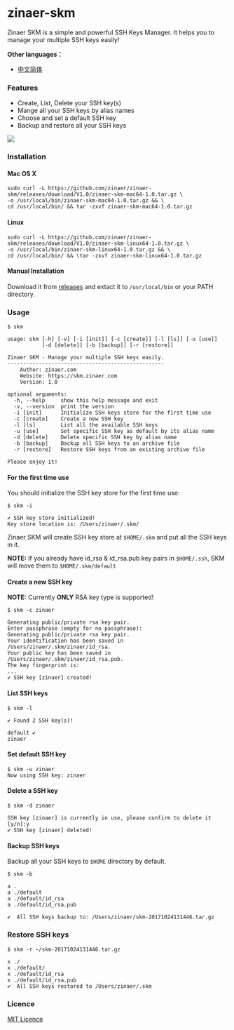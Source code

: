 # zinaer-skm

Zinaer SKM is a simple and powerful SSH Keys Manager. It helps you to manage your multiple SSH keys easily!

**Other languages：**

* [中文简体](https://github.com/zinaer/zinaer-skm/blob/master/README_ZH.md)

### Features

* Create, List, Delete your SSH key(s)
* Mange all your SSH keys by alias names
* Choose and set a default SSH key
* Backup and restore all your SSH keys

![](https://zinaer-file.b0.upaiyun.com/201710/zinaer_skm.gif)

### Installation

#### Mac OS X

```
sudo curl -L https://github.com/zinaer/zinaer-skm/releases/download/V1.0/zinaer-skm-mac64-1.0.tar.gz \
-o /usr/local/bin/zinaer-skm-mac64-1.0.tar.gz && \
cd /usr/local/bin/ && tar -zxvf zinaer-skm-mac64-1.0.tar.gz
``` 

#### Linux

```
sudo curl -L https://github.com/zinaer/zinaer-skm/releases/download/V1.0/zinaer-skm-linux64-1.0.tar.gz \
-o /usr/local/bin/zinaer-skm-linux64-1.0.tar.gz && \
cd /usr/local/bin/ && \tar -zxvf zinaer-skm-linux64-1.0.tar.gz
```

#### Manual Installation

Download it from [releases](https://github.com/zinaer/zinaer-skm/releases) and extact it to `/usr/local/bin` or your PATH directory.

### Usage

```
$ skm

usage: skm [-h] [-v] [-i [init]] [-c [create]] [-l [ls]] [-u [use]]
           [-d [delete]] [-b [backup]] [-r [restore]]

Zinaer SKM - Manage your multiple SSH keys easily.
--------------------------------------------------
    Author: zinaer.com
    Website: https://skm.zinaer.com
    Version: 1.0

optional arguments:
  -h, --help     show this help message and exit
  -v, --version  print the version
  -i [init]      Initialize SSH keys store for the first time use
  -c [create]    Create a new SSH key
  -l [ls]        List all the available SSH keys
  -u [use]       Set specific SSH key as default by its alias name
  -d [delete]    Delete specific SSH key by alias name
  -b [backup]    Backup all SSH keys to an archive file
  -r [restore]   Restore SSH keys from an existing archive file

Please enjoy it!
```

#### For the first time use

You should initialize the SSH key store for the first time use:

```
$ skm -i

✔ SSH key store initialized!
Key store location is: /Users/zinaer/.skm/
```

Zinaer SKM will create SSH key store at `$HOME/.skm` and put all the SSH keys in it.

**NOTE:** If you already have id_rsa & id_rsa.pub key pairs in `$HOME/.ssh`, SKM will move them to `$HOME/.skm/default`

#### Create a new SSH key

**NOTE:** Currently **ONLY** RSA key type is supported!

```
$ skm -c zinaer

Generating public/private rsa key pair.
Enter passphrase (empty for no passphrase):
Generating public/private rsa key pair.
Your identification has been saved in /Users/zinaer/.skm/zinaer/id_rsa.
Your public key has been saved in /Users/zinaer/.skm/zinaer/id_rsa.pub.
The key fingerprint is:
...
✔ SSH key [zinaer] created!
```

#### List SSH keys

```
$ skm -l

✔ Found 2 SSH key(s)!

default ✔
zinaer
```

#### Set default SSH key

```
$ skm -u zinaer
Now using SSH key: zinaer
```

#### Delete a SSH key

```
$ skm -d zinaer

SSH key [zinaer] is currently in use, please confirm to delete it [y/n]:y
✔ SSH key [zinaer] deleted!
```

#### Backup SSH keys

Backup all your SSH keys to `$HOME` directory by default.

```
$ skm -b

a .
a ./default
a ./default/id_rsa
a ./default/id_rsa.pub

✔  All SSH keys backup to: /Users/zinaer/skm-20171024131446.tar.gz
```

### Restore SSH keys

```
$ skm -r ~/skm-20171024131446.tar.gz

x ./
x ./default/
x ./default/id_rsa
x ./default/id_rsa.pub
✔  All SSH keys restored to /Users/zinaer/.skm
```

### Licence

[MIT Licence](https://github.com/zinaer/zinaer-skm/blob/master/LICENSE)


